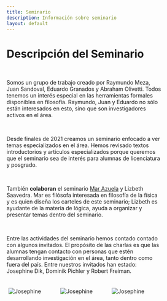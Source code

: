 ```yaml
---
title: Seminario
description: Información sobre seminario
layout: default
---
```


<html>

<h1> Descripción del Seminario</h1>
<br>

<p>
Somos un grupo de trabajo creado por Raymundo Meza, Juan Sandoval, Eduardo Granados y Abraham Olivetti. Todos tenemos un interés especial en las herramientas formales disponibles en filosofía. Raymundo, Juan y Eduardo no sólo están interesados en esto, sino que son investigadores activos en el área.
</p>
<br>

<p>
Desde finales de 2021 creamos un seminario enfocado a ver temas especializados en el área. Hemos revisado textos introductorios y artículos especializados porque queremos que el seminario sea de interés para alumnas de licenciatura y posgrado.
</p>
<br>

<p>
También <b>colaboran</b> el seminario <a href="https://www.nossaspam.com/">Mar Azuela</a>  y Lizbeth Saavedra. Mar es filósofa interesada en filosofía de la física y es quien diseña los carteles de este seminario; Lizbeth es ayudante de la materia de lógica, ayuda a organizar y presentar temas dentro del seminario.
</p>
<br>

<p>
Entre las actividades del seminario hemos contado contado con algunos invitados. El propósito de las charlas es que las alumnas tengan contacto con personas que estén desarrollando investigación en el área, tanto dentro como fuera del país. Entre nuestros invitados han estado: Josephine Dik, Dominik Pichler y Robert Freiman.
</p>

<br>

<style>
* {
  box-sizing: border-box;
}

.row {
  display: flex;
}

.column {
  flex: 33.33%;
  padding: 5px;
}
</style>

<div class="row">
 <div class="column">
   <img src="/failosophy/assets/images/SL_JD.png" alt="Josephine" title="Póster Josephine" />
 </div>
 <div class="column">
   <img src="/failosophy/assets/images/SL_DP.png" alt="Josephine" title="Póster Josephine" />
 </div>
 <div class="column">
   <img src="/failosophy/assets/images/SL_RF.png" alt="Josephine" title="Póster Josephine" />
 </div>
</div>

</html>
